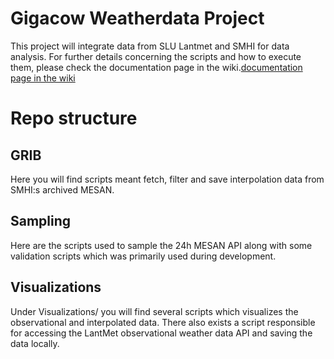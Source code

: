 # Gigacow Weatherdata Project
This project will integrate data from SLU Lantmet and SMHI for data analysis.
For further details concerning the scripts and how to execute them, please check the documentation page in the wiki.[documentation page in the wiki](https://github.com/SGBC/weatherdata/wiki/Documentation)


# Repo structure
## GRIB
Here you will find scripts meant fetch, filter and save interpolation data from SMHI:s archived MESAN.

## Sampling
Here are the scripts used to sample the 24h MESAN API along with some validation scripts which was primarily used during development.

## Visualizations
Under Visualizations/ you will find several scripts which visualizes the observational and interpolated data. There also exists a script responsible for accessing the LantMet observational weather data API and saving the data locally.
